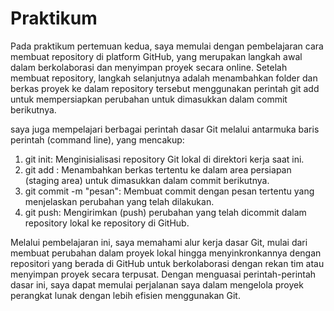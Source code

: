 # Praktikum
Pada praktikum pertemuan kedua, saya memulai dengan pembelajaran cara membuat repository di platform GitHub, yang merupakan langkah awal dalam berkolaborasi dan menyimpan proyek secara online. Setelah membuat repository, langkah selanjutnya adalah menambahkan folder dan berkas proyek ke dalam repository tersebut menggunakan perintah git add untuk mempersiapkan perubahan untuk dimasukkan dalam commit berikutnya.

saya juga mempelajari berbagai perintah dasar Git melalui antarmuka baris perintah (command line), yang mencakup:

1. git init: Menginisialisasi repository Git lokal di direktori kerja saat ini.
2. git add <file>: Menambahkan berkas tertentu ke dalam area persiapan (staging area) untuk dimasukkan dalam commit berikutnya.
3. git commit -m "pesan": Membuat commit dengan pesan tertentu yang menjelaskan perubahan yang telah dilakukan.
4. git push: Mengirimkan (push) perubahan yang telah dicommit dalam repository lokal ke repository di GitHub.

Melalui pembelajaran ini, saya memahami alur kerja dasar Git, mulai dari membuat perubahan dalam proyek lokal hingga menyinkronkannya dengan repositori yang berada di GitHub untuk berkolaborasi dengan rekan tim atau menyimpan proyek secara terpusat. Dengan menguasai perintah-perintah dasar ini, saya dapat memulai perjalanan saya dalam mengelola proyek perangkat lunak dengan lebih efisien menggunakan Git.